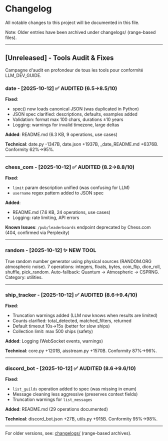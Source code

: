 # Changelog

All notable changes to this project will be documented in this file.

Note: Older entries have been archived under changelogs/ (range-based files).

---

## [Unreleased] - Tools Audit & Fixes

Campagne d'audit en profondeur de tous les tools pour conformité LLM_DEV_GUIDE.

### date - [2025-10-12] ✅ AUDITED (6.5→8.5/10)

**Fixed**:
- spec() now loads canonical JSON (was duplicated in Python)
- JSON spec clarified: descriptions, defaults, examples added
- Validation: format max 100 chars, durations ±10 years
- Logging: warnings for invalid timezone, large deltas

**Added**: README.md (6.3 KB, 9 operations, use cases)

**Technical**: date.py -1347B, date.json +1937B, _date_README.md +6376B. Conformity 62%→95%.

---

### chess_com - [2025-10-12] ✅ AUDITED (8.2→8.8/10)

**Fixed**:
- `limit` param description unified (was confusing for LLM)
- `username` regex pattern added to JSON spec

**Added**:
- README.md (7.6 KB, 24 operations, use cases)
- Logging: rate limiting, API errors

**Known Issues**: `/pub/leaderboards` endpoint deprecated by Chess.com (404, confirmed via Perplexity)

---

### random - [2025-10-12] ✨ NEW TOOL

True random number generator using physical sources (RANDOM.ORG atmospheric noise). 7 operations: integers, floats, bytes, coin_flip, dice_roll, shuffle, pick_random. Auto-fallback: Quantum → Atmospheric → CSPRNG. Category: utilities.

---

### ship_tracker - [2025-10-12] ✅ AUDITED (8.6→9.4/10)

**Fixed**:
- Truncation warnings added (LLM now knows when results are limited)
- Counts clarified: total_detected, matched_filters, returned
- Default timeout 10s→15s (better for slow ships)
- Collection limit: max 500 ships (safety)

**Added**: Logging (WebSocket events, warnings)

**Technical**: core.py +1201B, aisstream.py +1570B. Conformity 87%→96%.

---

### discord_bot - [2025-10-12] ✅ AUDITED (8.6→9.6/10)

**Fixed**:
- `list_guilds` operation added to spec (was missing in enum)
- Message cleaning less aggressive (preserves context fields)
- Truncation warnings for `list_messages`

**Added**: README.md (29 operations documented)

**Technical**: discord_bot.json +27B, utils.py +915B. Conformity 95%→98%.

---

For older versions, see: [changelogs/](changelogs/) (range-based archives).
